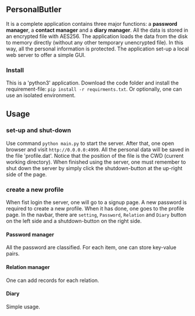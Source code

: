 ## PersonalButler

It is a complete application contains three major functions: a **password manager**, a **contact manager** and a **diary manager**. All the data is stored in an encrypted file with AES256. The application loads the data from the disk to memory directly (without any other temporary unencrypted file). In this way, all the personal information is protected. The application set-up a local web server to offer a simple GUI.

### Install
This is a 'python3' application. Download the code folder and install the requirement-file: `pip install -r requirments.txt`. Or optionally, one can use an isolated environment.

## Usage

### set-up and  shut-down

Use command `python main.py` to start the server. After that, one open browser and visit `http://0.0.0.0:4999`. All the personal data will be saved in the file 'profile.dat'. Notice that the position of the file is the CWD (current working directory). When finished using the server, one must remember to shut down the server by simply click the shutdown-button at the up-right side of the page.

### create a new profile

When fist login the server, one will go to a signup page. A new password is required to create a new profile. When it has done, one goes to the profile page. In the navbar, there are `setting`, `Password`, `Relation` and `Diary` button on the left side and a shutdown-button on the right side.

#### Password manager

All the password are classified. For each item, one can store key-value pairs.

#### Relation manager

One can add records for each relation.

#### Diary

Simple usage.
